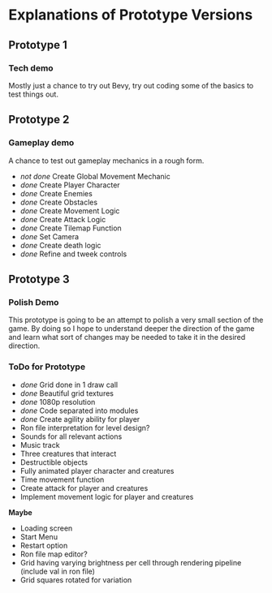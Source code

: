 # Explanations of Prototype Versions
## Prototype 1
### Tech demo
Mostly just a chance to try out Bevy, try out coding some of the basics to test things out.

## Prototype 2
### Gameplay demo
A chance to test out gameplay mechanics in a rough form.

- *not done* Create Global Movement Mechanic
- *done* Create Player Character
- *done* Create Enemies
- *done* Create Obstacles
- *done* Create Movement Logic
- *done* Create Attack Logic
- *done* Create Tilemap Function
- *done* Set Camera
- *done* Create death logic
- *done* Refine and tweek controls

## Prototype 3
### Polish Demo
This prototype is going to be an attempt to polish a very small section of the game.
By doing so I hope to understand deeper the direction of the game and learn what sort of changes may be needed to take it in the desired direction.

### ToDo for Prototype
- *done* Grid done in 1 draw call
- *done* Beautiful grid textures
- *done* 1080p resolution
- *done* Code separated into modules
- *done* Create agility ability for player
- Ron file interpretation for level design?
- Sounds for all relevant actions
- Music track
- Three creatures that interact
- Destructible objects
- Fully animated player character and creatures
- Time movement function
- Create attack for player and creatures
- Implement movement logic for player and creatures

**Maybe**
- Loading screen
- Start Menu
- Restart option
- Ron file map editor?
- Grid having varying brightness per cell through rendering pipeline (include val in ron file)
- Grid squares rotated for variation